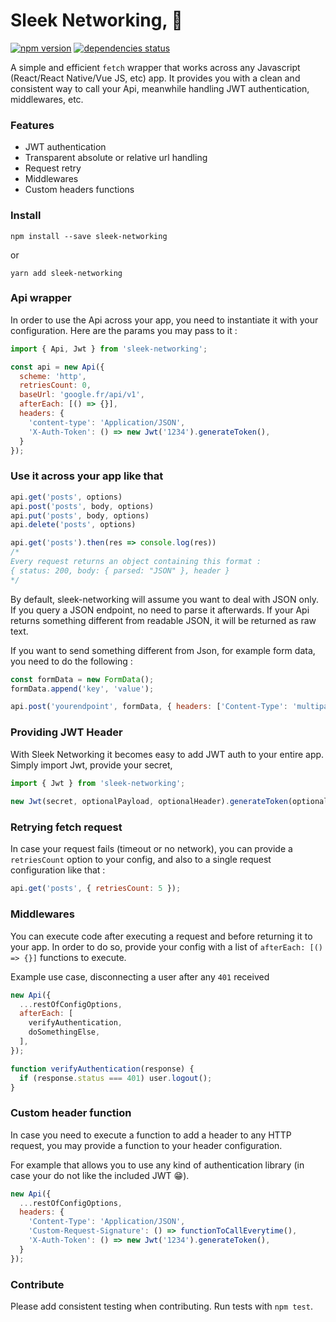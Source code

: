# Sleek Networking, 🚀

[![npm version](https://badge.fury.io/js/sleek-networking.svg)](https://badge.fury.io/js/sleek-networking)
[![dependencies status](https://david-dm.org/FidMe/sleek-networking/status.svg)](https://david-dm.org/FidMe/sleek-networking)

A simple and efficient `fetch` wrapper that works across any Javascript (React/React Native/Vue JS, etc) app.
It provides you with a clean and consistent way to call your Api, meanwhile handling JWT authentication, middlewares, etc.

### Features 

- JWT authentication
- Transparent absolute or relative url handling
- Request retry
- Middlewares
- Custom headers functions

### Install

`npm install --save sleek-networking`

or 

`yarn add sleek-networking`


### Api wrapper

In order to use the Api across your app, you need to instantiate it with your configuration.
Here are the params you may pass to it :

```javascript
import { Api, Jwt } from 'sleek-networking';

const api = new Api({
  scheme: 'http',
  retriesCount: 0,
  baseUrl: 'google.fr/api/v1',
  afterEach: [() => {}],
  headers: {
    'content-type': 'Application/JSON',
    'X-Auth-Token': () => new Jwt('1234').generateToken(),
  }
});
```

### Use it across your app like that

```javascript
api.get('posts', options)
api.post('posts', body, options)
api.put('posts', body, options)
api.delete('posts', options)

api.get('posts').then(res => console.log(res)) 
/* 
Every request returns an object containing this format :
{ status: 200, body: { parsed: "JSON" }, header }
*/
```

By default, sleek-networking will assume you want to deal with JSON only.
If you query a JSON endpoint, no need to parse it afterwards.
If your Api returns something different from readable JSON, it will be returned as raw text.

If you want to send something different from Json, for example form data, you need to do the following : 

```javascript
const formData = new FormData();
formData.append('key', 'value');

api.post('yourendpoint', formData, { headers: ['Content-Type': 'multipart/form-data; boundary=----yourboundary'] })
```


### Providing JWT Header

With Sleek Networking it becomes easy to add JWT auth to your entire app. Simply import Jwt, provide your secret, 

```javascript
import { Jwt } from 'sleek-networking';
 
new Jwt(secret, optionalPayload, optionalHeader).generateToken(optionalPayload)
```


### Retrying fetch request

In case your request fails (timeout or no network), you can provide a `retriesCount` option to your config, and also to a single request configuration like that : 
```javascript
api.get('posts', { retriesCount: 5 });
```

### Middlewares

You can execute code after executing a request and before returning it to your app.
In order to do so, provide your config with a list of `afterEach: [() => {}]` functions to execute.

Example use case, disconnecting a user after any `401` received 

```javascript
new Api({ 
  ...restOfConfigOptions, 
  afterEach: [
    verifyAuthentication,
    doSomethingElse,
  ], 
});

function verifyAuthentication(response) {
  if (response.status === 401) user.logout();
}

```

### Custom header function

In case you need to execute a function to add a header to any HTTP request, you may provide a function to your header configuration.

For example that allows you to use any kind of authentication library (in case your do not like the included JWT 😁).

```javascript
new Api({ 
  ...restOfConfigOptions, 
  headers: {
    'Content-Type': 'Application/JSON',
    'Custom-Request-Signature': () => functionToCallEverytime(),
    'X-Auth-Token': () => new Jwt('1234').generateToken(),
  }
});
```

### Contribute

Please add consistent testing when contributing.
Run tests with `npm test`.
